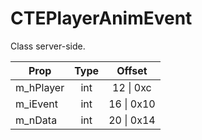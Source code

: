 # CTEPlayerAnimEvent

Class server-side.

|Prop|Type|Offset|
|---|:-:|:-:|
|m_hPlayer|int|12 \| 0xc|
|m_iEvent|int|16 \| 0x10|
|m_nData|int|20 \| 0x14|

